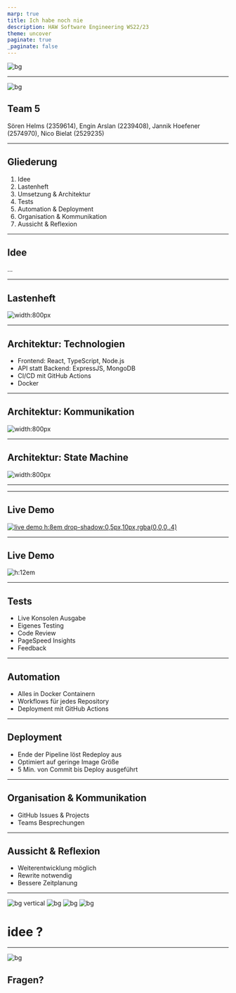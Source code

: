 ```yaml
---
marp: true
title: Ich habe noch nie
description: HAW Software Engineering WS22/23
theme: uncover
paginate: true
_paginate: false
---
```


![bg](./assets/full.png)

<!-- presenter notes als HTML kommentare -->

---

![bg](./assets/haw-bg.png)

## Team 5

Sören Helms (2359614), Engin Arslan (2239408), 
Jannik Hoefener (2574970), Nico Bielat (2529235)

---

## Gliederung

1. Idee
2. Lastenheft
3. Umsetzung & Architektur
4. Tests
5. Automation & Deployment
6. Organisation & Kommunikation
7. Aussicht & Reflexion

---

## Idee

...

---

## Lastenheft

![width:800px](./assets/d-mockup.jpeg)

---

## Architektur: Technologien

- Frontend: React, TypeScript, Node.js
- API statt Backend: ExpressJS, MongoDB
- CI/CD mit GitHub Actions
- Docker

---

## Architektur: Kommunikation

![width:800px](./assets/services.png)

---

## Architektur: State Machine

![width:800px](./assets/state-machine.png)

---


---

## Live Demo

<!-- slide optional -->
<!-- in die Live Demo wechseln -->

[![live demo h:8em drop-shadow:0,5px,10px,rgba(0,0,0,.4)](./assets/map.png)](https://ihnn.x5f.de/)

---

## Live Demo

<!-- QR Code damit die Leute sich das dann auch selbst anschauen können -->

![h:12em](./assets/qr.png)

---

## Tests

- Live Konsolen Ausgabe
- Eigenes Testing
- Code Review
- PageSpeed Insights
- Feedback

---

## Automation

- Alles in Docker Containern
- Workflows für jedes Repository
- Deployment mit GitHub Actions

<!-- alle Teile des Projekts; Code, Doku und Präsi werden gebaut und ausgeliefert -->

---

## Deployment

- Ende der Pipeline löst Redeploy aus
- Optimiert auf geringe Image Größe
- 5 Min. von Commit bis Deploy ausgeführt

<!-- oft sogar schneller -->

---

## Organisation & Kommunikation

- GitHub Issues & Projects
- Teams Besprechungen

---

## Aussicht & Reflexion

- Weiterentwicklung möglich
- Rewrite notwendig
- Bessere Zeitplanung

<!-- bessere Worte für den Review finden -->

---

![bg vertical](https://fakeimg.pl/800x600/0288d1/fff/?text=tech%20a)
![bg](https://fakeimg.pl/800x600/02669d/fff/?text=%23tech%20b)
![bg](https://fakeimg.pl/800x600/67b8e3/fff/?text=tech%20c)
![bg](https://fakeimg.pl/800x600/88d6f1/fff/?text=tech%20d)

# idee ?

---

![bg](/assets/background.png)

## Fragen?



<!-- den rest bitte hier nachschauen:
[marp-cli-example](https://github.com/yhatt/marp-cli-example)
-->
